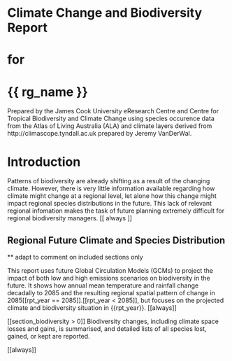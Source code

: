
<span>Climate Change</span> and <span>Biodiversity Report</span>
================================================================
for
===
{{ rg_name }}
==================

<p class="frontpagecredits">
Prepared by the James Cook University eResearch Centre and Centre for Tropical Biodiversity and Climate Change using species occurence data from the Atlas of Living Australia (ALA) and climate layers derived from http://climascope.tyndall.ac.uk prepared by Jeremy VanDerWal.
</p>

# Introduction

Patterns of biodiversity are already shifting as a result of the changing climate.  However, there is very little information available regarding how climate might change at a regional level, let alone how this change might impact regional species distributions in the future.  This lack of relevant regional infomation makes the task of future planning extremely difficult for regional biodiversity managers.
[[ always ]]

## Regional Future Climate and Species Distribution

** adapt to comment on included sections only

This report uses future Global Circulation Models (GCMs) to project the impact of both low and high emissions scenarios on biodiversity in the future.  It shows how annual mean temperature and rainfall change decadally to 2085 and the resulting regional spatial pattern of change in 2085[[rpt_year == 2085]].[[rpt_year < 2085]], but focuses on the projected climate and biodiversity situation in {{rpt_year}}.
[[always]]

[[section_biodiversity > 0]]
Biodiversity changes, including climate space losses and gains, is summarised, and detailed lists of all species lost, gained, or kept are reported.

[[always]]